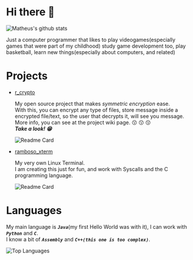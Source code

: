 # Hi there 👋
![Matheus's github stats](https://github-readme-stats.vercel.app/api?username=iammatheusrambo&show_icons=true&theme=dark&include_all_commits=true)

Just a computer programmer that likes to play videogames(especially games that were part of my childhood) study game development too, play basketball, learn new things(especially about computers, and related)


# Projects

- [r_crypto](https://github.com/iammatheusrambo/r_crypto)
  
  My open source project that makes *symmetric encryption* ease.   
  With this, you can encrypt any type of files, store message inside a encrypted file/text, so the user that decrypts it, will see you message.     
  More info, you can see at the project wiki page. :kissing: :kissing: :kissing:     
  ***Take a look! :grin:***
  
  ![Readme Card](https://github-readme-stats.vercel.app/api/pin?username=iammatheusrambo&repo=r_crypto&theme=dark)

- [ramboso_xterm](https://github.com/iammatheusrambo/ramboso_xterm)

  My very own Linux Terminal.   
  I am creating this just for fun, and work with Syscalls and the C programming language.   
  
  ![Readme Card](https://github-readme-stats.vercel.app/api/pin?username=iammatheusrambo&repo=ramboso_xterm&theme=dark)

# Languages
My main language is ***`Java`***(my first Hello World was with it), I can  work with  ***`Python`*** and ***`C`***.     
I know a bit of ***`Assembly`*** and ***`C++(this one is too complex)`***.

![Top Languages](https://github-readme-stats.vercel.app/api/top-langs?username=iammatheusrambo&show_icons=true&theme=dark)
